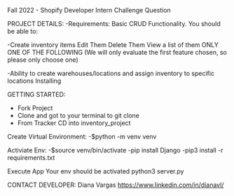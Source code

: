 
Fall 2022 - Shopify Developer Intern Challenge Question

PROJECT DETAILS:
-Requirements: Basic CRUD Functionality. You should be able to:

-Create inventory items Edit Them Delete Them View a list of them ONLY ONE OF THE FOLLOWING (We will only evaluate the first feature chosen, so please only choose one)

-Ability to create warehouses/locations and assign inventory to specific locations Installing

GETTING STARTED:
- Fork Project
- Clone and got to your terminal to git clone
- From Tracker CD into inventory_project 

Create Virtual Environment:
-$python -m venv venv 

Activiate Env: 
-$source venv/bin/activate 
-pip install Django 
-pip3 install -r requirements.txt 

Execute App
Your env should be activated python3 server.py


CONTACT
DEVELOPER: Diana Vargas https://www.linkedin.com/in/dianavl/

